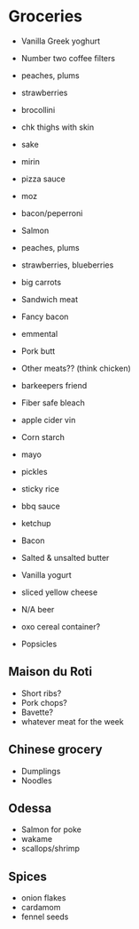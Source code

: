 # Groceries

- Vanilla Greek yoghurt
- Number two coffee filters
- peaches, plums
- strawberries
- brocollini
- chk thighs with skin
- sake
- mirin
- pizza sauce
- moz
- bacon/peperroni

- Salmon
- peaches, plums
- strawberries, blueberries
- big carrots
- Sandwich meat
- Fancy bacon
- emmental
- Pork butt
- Other meats?? (think chicken)
- barkeepers friend
- Fiber safe bleach
- apple cider vin
- Corn starch
- mayo
- pickles
- sticky rice
- bbq sauce
- ketchup
- Bacon
- Salted & unsalted butter
- Vanilla yogurt
- sliced yellow cheese
- N/A beer
- oxo cereal container?
- Popsicles

## Maison du Roti

- Short ribs?
- Pork chops?
- Bavette?
- whatever meat for the week

## Chinese grocery

- Dumplings
- Noodles

## Odessa

- Salmon for poke
- wakame
- scallops/shrimp

## Spices

- onion flakes
- cardamom
- fennel seeds
